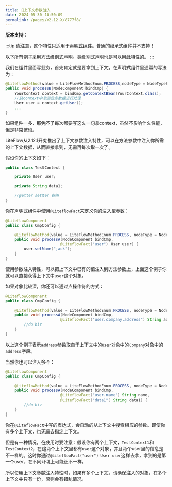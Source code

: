 ```yaml
---
title: 🥙上下文参数注入
date: 2024-05-30 10:50:09
permalink: /pages/v2.12.X/8777f8/
---
```


**版本支持：**<Badge text="v2.12.1+" vertical="middle"/>

:::tip
请注意，这个特性只适用于[声明式组件](/pages/v2.12.X/46f0fa/)。普通的继承式组件并不支持！

以下所有例子采用[方法级别式声明](/pages/v2.12.X/797830/)。[类级别式声明](/pages/v2.12.X/18f548/)也是可以用此特性的。
:::

我们在组件里面写业务，首先肯定就是要拿到上下文，在声明式组件里通常的写法为：

```java
@LiteflowMethod(value = LiteFlowMethodEnum.PROCESS,nodeType = NodeTypeEnum.COMMON, nodeId = "b")
public void processB(NodeComponent bindCmp) {
    YourContext context = bindCmp.getContextBean(YourContext.class);
    //从context中取到业务数据进行处理
    User user = context.getUser();
    ...
}
```

如果组件一多，那免不了每次都要写这么一句拿context，虽然不影响什么性能，但是非常繁琐。

LiteFlow从2.12.1开始推出了上下文参数注入特性，可以在方法参数中注入你所需的上下文数据，从而直接拿到，无需再每次取一次了。

假设你的上下文如下：

```java
public class TestContext {

    private User user;

    private String data1;
    
    //getter setter 省略   
}
```

你在声明式组件中使用`@LiteflowFact`来定义你的注入型参数：

```java
@LiteflowComponent
public class CmpConfig {

    @LiteflowMethod(value = LiteFlowMethodEnum.PROCESS, nodeType = NodeTypeEnum.COMMON, nodeId = "a")
    public void processA(NodeComponent bindCmp,
                        @LiteflowFact("user") User user) {
        user.setName("jack");
    }
}
```

使用参数注入特性，可以把上下文中已有的值注入到方法参数上，上面这个例子你就可以直接获得上下文中`user`这个对象。

如果对象比较深，你还可以通过点操作符的方式：

```java
@LiteflowComponent
public class CmpConfig {

    @LiteflowMethod(value = LiteFlowMethodEnum.PROCESS, nodeType = NodeTypeEnum.COMMON, nodeId = "a")
    public void processA(NodeComponent bindCmp,
                        @LiteflowFact("user.company.address") String address) {
        //do biz
    }
}
```

以上这个例子表示`address`参数取自于上下文中的`User`对象中的`Company`对象中的`address`字段。

当然你也可以注入多个：

```java
@LiteflowComponent
public class CmpConfig {

    @LiteflowMethod(value = LiteFlowMethodEnum.PROCESS, nodeType = NodeTypeEnum.COMMON, nodeId = "a")
    public void processA(NodeComponent bindCmp,
                        @LiteflowFact("user.name") String name,
                        @LiteflowFact("data1") String data1) {
        //do biz
    }
}
```

你在`@LiteflowFact`中写的表达式，会自动的从上下文中搜索相应的参数。即使你有多个上下文，也无需去指定上下文。

但是有一种情况，在使用时要注意：假设你有两个上下文，`TestContext1`和`TestContext2`，在这两个上下文里都有`user`这个对象，并且两个user里的信息是不一样的。这时你通过`@LiteflowFact("user") User user`这样去拿，拿到的是第一个user，在不同环境上可能还不一样。

所以使用上下文参数注入特性时，如果有多个上下文，请确保注入的对象，在多个上下文中只有一份，否则会有错乱情况。